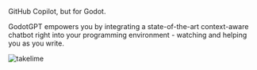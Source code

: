 GitHub Copilot, but for Godot.

GodotGPT empowers you by integrating a state-of-the-art context-aware chatbot right into your programming environment - watching and helping you as you write.

![takelime](https://github.com/jespereggers/GodotGPT/assets/73933309/282d4d93-b264-4dd2-9b5e-8a503dfeffcc)
